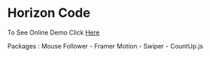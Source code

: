 # Horizon Code
To See Online Demo Click [Here](https://horizon-eta.vercel.app/)

Packages : Mouse Follower - Framer Motion - Swiper - CountUp.js
